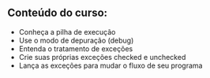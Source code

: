 ## Conteúdo do curso:

- Conheça a pilha de execução
- Use o modo de depuração (debug)
- Entenda o tratamento de exceções
- Crie suas próprias exceções checked e unchecked
- Lança as exceções para mudar o fluxo de seu programa

